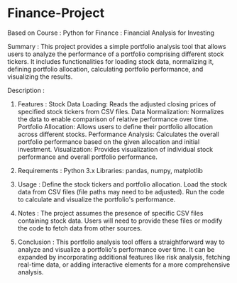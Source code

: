 # Finance-Project
Based on Course : Python for Finance : Financial Analysis for Investing

Summary :
This project provides a simple portfolio analysis tool that allows users to analyze the performance of a portfolio comprising different stock tickers. It includes functionalities for loading stock data, normalizing it, defining portfolio allocation, calculating portfolio performance, and visualizing the results.

Description : 
1. Features :
Stock Data Loading: Reads the adjusted closing prices of specified stock tickers from CSV files.
Data Normalization: Normalizes the data to enable comparison of relative performance over time.
Portfolio Allocation: Allows users to define their portfolio allocation across different stocks.
Performance Analysis: Calculates the overall portfolio performance based on the given allocation and initial investment.
Visualization: Provides visualization of individual stock performance and overall portfolio performance.
2. Requirements :
Python 3.x
Libraries: pandas, numpy, matplotlib
3. Usage :
Define the stock tickers and portfolio allocation.
Load the stock data from CSV files (file paths may need to be adjusted).
Run the code to calculate and visualize the portfolio's performance.
4. Notes :
The project assumes the presence of specific CSV files containing stock data. Users will need to provide these files or modify the code to fetch data from other sources.

5. Conclusion :
This portfolio analysis tool offers a straightforward way to analyze and visualize a portfolio's performance over time. It can be expanded by incorporating additional features like risk analysis, fetching real-time data, or adding interactive elements for a more comprehensive analysis.
